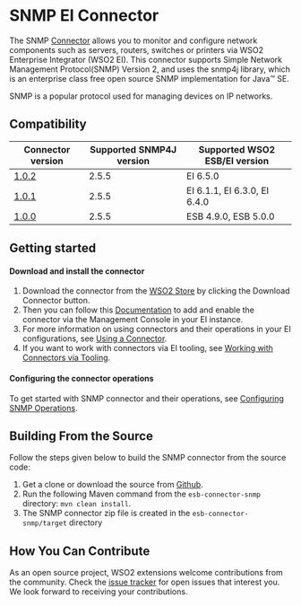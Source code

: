 
# SNMP EI Connector

The SNMP [Connector](https://docs.wso2.com/display/EI650/Working+with+Connectors) allows you to monitor and configure network components such as servers, routers, switches or printers via WSO2 Enterprise Integrator (WSO2 EI). This connector supports Simple Network Management Protocol(SNMP) Version 2, and uses the snmp4j library, which is an enterprise class free open source SNMP implementation for Java™ SE.

SNMP is a popular protocol used for managing devices on IP networks.

## Compatibility

| Connector version | Supported SNMP4J version | Supported WSO2 ESB/EI version |
| ------------- | ------------- | ------------- |
| [1.0.2](https://github.com/wso2-extensions/esb-connector-snmp/tree/org.wso2.carbon.esb.connector.SNMP-1.0.2) | 2.5.5 | EI 6.5.0    |
| [1.0.1](https://github.com/wso2-extensions/esb-connector-snmp/tree/org.wso2.carbon.esb.connector.SNMP-1.0.1) | 2.5.5 | EI 6.1.1, EI 6.3.0, EI 6.4.0    |
| [1.0.0](https://github.com/wso2-extensions/esb-connector-snmp/tree/org.wso2.carbon.esb.connector.SNMP-1.0.0) | 2.5.5 | ESB 4.9.0, ESB 5.0.0 |

## Getting started

#### Download and install the connector

1. Download the connector from the [WSO2 Store](https://store.wso2.com/store/assets/esbconnector/details/95dd3803-9abb-47c0-a0e9-c3393485b0e3) by clicking the Download Connector button.
2. Then you can follow this [Documentation](https://docs.wso2.com/display/EI650/Working+with+Connectors+via+the+Management+Console) to add and enable the connector via the Management Console in your EI instance.
3. For more information on using connectors and their operations in your EI configurations, see [Using a Connector](https://docs.wso2.com/display/EI650/Using+a+Connector).
4. If you want to work with connectors via EI tooling, see [Working with Connectors via Tooling](https://docs.wso2.com/display/EI650/Working+with+Connectors+via+Tooling).

#### Configuring the connector operations

To get started with SNMP connector and their operations, see [Configuring SNMP Operations](docs/config.md).


## Building From the Source

Follow the steps given below to build the SNMP connector from the source code:

1. Get a clone or download the source from [Github](https://github.com/wso2-extensions/esb-connector-snmp).
2. Run the following Maven command from the `esb-connector-snmp` directory: `mvn clean install`.
3. The SNMP connector zip file is created in the `esb-connector-snmp/target` directory

## How You Can Contribute

As an open source project, WSO2 extensions welcome contributions from the community.
Check the [issue tracker](https://github.com/wso2-extensions/esb-connector-snmp/issues) for open issues that interest you. We look forward to receiving your contributions.
